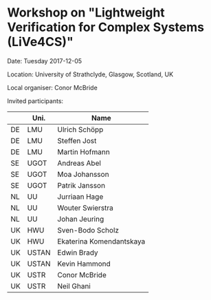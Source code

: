 # Workshop on "Lightweight Verification for Complex Systems (LiVe4CS)"

Date: Tuesday 2017-12-05

Location: University of Strathclyde, Glasgow, Scotland, UK

Local organiser: Conor McBride

Invited participants:

|    | Uni.  | Name
| -- | ----  | ------------------------- |
| DE | LMU   | Ulrich Schöpp             |
| DE | LMU   | Steffen Jost              |
| DE | LMU   | Martin Hofmann            |
| SE | UGOT  | Andreas Abel              |
| SE | UGOT  | Moa Johansson             |
| SE | UGOT  | Patrik Jansson            |
| NL | UU    | Jurriaan Hage             |
| NL | UU    | Wouter Swierstra          |
| NL | UU    | Johan Jeuring             |
| UK | HWU   | Sven-Bodo Scholz          |
| UK | HWU   | Ekaterina Komendantskaya  | coordinator
| UK | USTAN | Edwin Brady               |
| UK | USTAN | Kevin Hammond             |
| UK | USTR  | Conor McBride             | local organiser
| UK | USTR  | Neil Ghani                |
